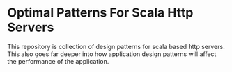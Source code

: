 # Optimal Patterns For Scala Http Servers

 This repository is collection of design patterns for scala based http servers. This also goes far deeper into how application design patterns will affect the performance of the application.

